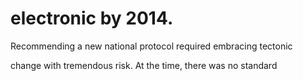 # electronic by 2014.

Recommending a new national protocol required embracing tectonic

change with tremendous risk. At the time, there was no standard